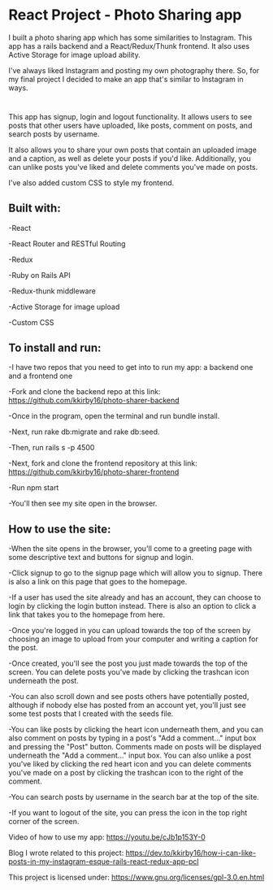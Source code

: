 # React Project - Photo Sharing app

I built a photo sharing app which has some similarities to Instagram. This app has a rails backend and a React/Redux/Thunk frontend. It also uses Active Storage for image upload ability.

I've always liked Instagram and posting my own photography there. So, for my final project I decided to make an app that's similar to Instagram in ways.<br><br>

###

###

This app has signup, login and logout functionality. It allows users to see posts that other users have uploaded, like posts, comment on posts, and search posts by username.

It also allows you to share your own posts that contain an uploaded image and a caption, as well as delete your posts if you'd like. Additionally, you can unlike posts you've liked and delete comments you've made on posts.

I've also added custom CSS to style my frontend.

## Built with:

-React

-React Router and RESTful Routing

-Redux

-Ruby on Rails API

-Redux-thunk middleware

-Active Storage for image upload

-Custom CSS

## To install and run:

-I have two repos that you need to get into to run my app: a backend one and a frontend one

-Fork and clone the backend repo at this link: https://github.com/kkirby16/photo-sharer-backend

-Once in the program, open the terminal and run bundle install.

-Next, run rake db:migrate and rake db:seed.

-Then, run rails s -p 4500

-Next, fork and clone the frontend repository at this link: https://github.com/kkirby16/photo-sharer-frontend

-Run npm start

-You'll then see my site open in the browser.

## How to use the site:

-When the site opens in the browser, you'll come to a greeting page with some descriptive text and buttons for signup and login.

-Click signup to go to the signup page which will allow you to signup. There is also a link on this page that goes to the homepage.

-If a user has used the site already and has an account, they can choose to login by clicking the login button instead. There is also an option to click a link that takes you to the homepage from here.

-Once you're logged in you can upload towards the top of the screen by choosing an image to upload from your computer and writing a caption for the post.

-Once created, you'll see the post you just made towards the top of the screen. You can delete posts you've made by clicking the trashcan icon underneath the post.

-You can also scroll down and see posts others have potentially posted, although if nobody else has posted from an account yet, you'll just see some test posts that I created with the seeds file.

-You can like posts by clicking the heart icon underneath them, and you can also comment on posts by typing in a post's "Add a comment..." input box and pressing the "Post" button. Comments made on posts will be displayed underneath the "Add a comment..." input box. You can also unlike a post you've liked by clicking the red heart icon and you can delete comments you've made on a post by clicking the trashcan icon to the right of the comment.

-You can search posts by username in the search bar at the top of the site.

-If you want to logout of the site, you can press the icon in the top right corner of the screen.

Video of how to use my app: https://youtu.be/cJb1p153Y-0

Blog I wrote related to this project: https://dev.to/kkirby16/how-i-can-like-posts-in-my-instagram-esque-rails-react-redux-app-pcl

This project is licensed under: https://www.gnu.org/licenses/gpl-3.0.en.html
